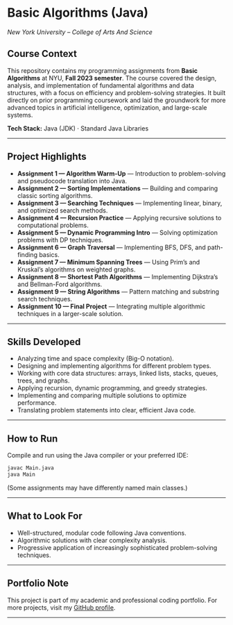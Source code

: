# Basic Algorithms (Java)

*New York University – College of Arts And Science*

## Course Context

This repository contains my programming assignments from **Basic Algorithms** at NYU, **Fall 2023 semester**.
The course covered the design, analysis, and implementation of fundamental algorithms and data structures, with a focus on efficiency and problem-solving strategies.
It built directly on prior programming coursework and laid the groundwork for more advanced topics in artificial intelligence, optimization, and large-scale systems.

**Tech Stack:** Java (JDK) · Standard Java Libraries

---

## Project Highlights

* **Assignment 1 — Algorithm Warm-Up** — Introduction to problem-solving and pseudocode translation into Java.
* **Assignment 2 — Sorting Implementations** — Building and comparing classic sorting algorithms.
* **Assignment 3 — Searching Techniques** — Implementing linear, binary, and optimized search methods.
* **Assignment 4 — Recursion Practice** — Applying recursive solutions to computational problems.
* **Assignment 5 — Dynamic Programming Intro** — Solving optimization problems with DP techniques.
* **Assignment 6 — Graph Traversal** — Implementing BFS, DFS, and path-finding basics.
* **Assignment 7 — Minimum Spanning Trees** — Using Prim’s and Kruskal’s algorithms on weighted graphs.
* **Assignment 8 — Shortest Path Algorithms** — Implementing Dijkstra’s and Bellman-Ford algorithms.
* **Assignment 9 — String Algorithms** — Pattern matching and substring search techniques.
* **Assignment 10 — Final Project** — Integrating multiple algorithmic techniques in a larger-scale solution.

---

## Skills Developed

* Analyzing time and space complexity (Big-O notation).
* Designing and implementing algorithms for different problem types.
* Working with core data structures: arrays, linked lists, stacks, queues, trees, and graphs.
* Applying recursion, dynamic programming, and greedy strategies.
* Implementing and comparing multiple solutions to optimize performance.
* Translating problem statements into clear, efficient Java code.

---

## How to Run

Compile and run using the Java compiler or your preferred IDE:

```bash
javac Main.java
java Main
```

(Some assignments may have differently named main classes.)

---

## What to Look For

* Well-structured, modular code following Java conventions.
* Algorithmic solutions with clear complexity analysis.
* Progressive application of increasingly sophisticated problem-solving techniques.

---

## Portfolio Note

This project is part of my academic and professional coding portfolio.
For more projects, visit my [GitHub profile](https://github.com/brynja-schultz).

---
